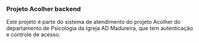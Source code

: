 ### Projeto Acolher backend
Este projeto é parte do sistema de atendimento do projeto Acolher do 
departamento de Psicologia da Igreja AD Madureira, que tem autenticação e
controle de acesso.